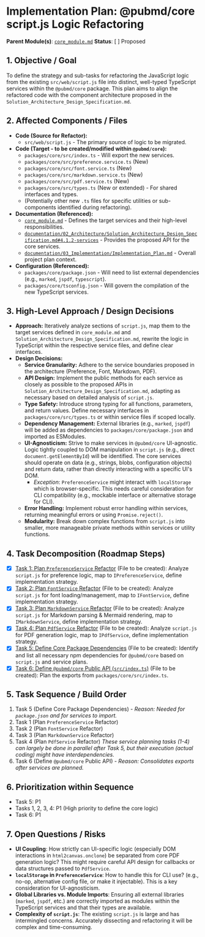 # Implementation Plan: @pubmd/core script.js Logic Refactoring

**Parent Module(s)**: [`core_module.md`](core_module.md)
**Status**: [ ] Proposed

## 1. Objective / Goal
To define the strategy and sub-tasks for refactoring the JavaScript logic from the existing `src/web/script.js` file into distinct, well-typed TypeScript services within the `@pubmd/core` package. This plan aims to align the refactored code with the component architecture proposed in the `Solution_Architecture_Design_Specification.md`.

## 2. Affected Components / Files
*   **Code (Source for Refactor):**
    *   `src/web/script.js` - The primary source of logic to be migrated.
*   **Code (Target - to be created/modified within `@pubmd/core`):**
    *   `packages/core/src/index.ts` - Will export the new services.
    *   `packages/core/src/preference.service.ts` (New)
    *   `packages/core/src/font.service.ts` (New)
    *   `packages/core/src/markdown.service.ts` (New)
    *   `packages/core/src/pdf.service.ts` (New)
    *   `packages/core/src/types.ts` (New or extended) - For shared interfaces and types.
    *   (Potentially other new `.ts` files for specific utilities or sub-components identified during refactoring).
*   **Documentation (Referenced):**
    *   [`core_module.md`](core_module.md) - Defines the target services and their high-level responsibilities.
    *   [`documentation/02_Architecture/Solution_Architecture_Design_Specification.md#4.1.2-services`](../../documentation/02_Architecture/Solution_Architecture_Design_Specification.md#4.1.2-services) - Provides the proposed API for the core services.
    *   [`documentation/03_Implementation/Implementation_Plan.md`](../../documentation/03_Implementation/Implementation_Plan.md) - Overall project plan context.
*   **Configuration (Referenced):**
    *   `packages/core/package.json` - Will need to list external dependencies (e.g., `marked`, `jspdf`, `typescript`).
    *   `packages/core/tsconfig.json` - Will govern the compilation of the new TypeScript services.

## 3. High-Level Approach / Design Decisions
*   **Approach:** Iteratively analyze sections of `script.js`, map them to the target services defined in `core_module.md` and `Solution_Architecture_Design_Specification.md`, rewrite the logic in TypeScript within the respective service files, and define clear interfaces.
*   **Design Decisions:**
    *   **Service Granularity:** Adhere to the service boundaries proposed in the architecture (Preference, Font, Markdown, PDF).
    *   **API Design:** Implement the public methods for each service as closely as possible to the proposed APIs in `Solution_Architecture_Design_Specification.md`, adapting as necessary based on detailed analysis of `script.js`.
    *   **Type Safety:** Introduce strong typing for all functions, parameters, and return values. Define necessary interfaces in `packages/core/src/types.ts` or within service files if scoped locally.
    *   **Dependency Management:** External libraries (e.g., `marked`, `jspdf`) will be added as dependencies to `packages/core/package.json` and imported as ESModules.
    *   **UI-Agnosticism:** Strive to make services in `@pubmd/core` UI-agnostic. Logic tightly coupled to DOM manipulation in `script.js` (e.g., direct `document.getElementById`) will be identified. The core services should operate on data (e.g., strings, blobs, configuration objects) and return data, rather than directly interacting with a specific UI's DOM.
        *   *Exception*: `PreferenceService` might interact with `localStorage` which is browser-specific. This needs careful consideration for CLI compatibility (e.g., mockable interface or alternative storage for CLI).
    *   **Error Handling:** Implement robust error handling within services, returning meaningful errors or using `Promise.reject()`.
    *   **Modularity:** Break down complex functions from `script.js` into smaller, more manageable private methods within services or utility functions.

## 4. Task Decomposition (Roadmap Steps)
*   [x] [Task 1: Plan `PreferenceService` Refactor](../../cline_docs/tasks/Strategy_Task_CoreRefactor_PreferenceSvc_20250518_095259.md) (File to be created): Analyze `script.js` for preference logic, map to `IPreferenceService`, define implementation strategy.
*   [x] [Task 2: Plan `FontService` Refactor](../../cline_docs/tasks/Strategy_Task_CoreRefactor_FontSvc_20250518_095458.md) (File to be created): Analyze `script.js` for font loading/management, map to `IFontService`, define implementation strategy.
*   [x] [Task 3: Plan `MarkdownService` Refactor](../../cline_docs/tasks/Strategy_Task_CoreRefactor_MarkdownSvc_20250518_095730.md) (File to be created): Analyze `script.js` for Markdown parsing & Mermaid rendering, map to `IMarkdownService`, define implementation strategy.
*   [x] [Task 4: Plan `PdfService` Refactor](../../cline_docs/tasks/Strategy_Task_CoreRefactor_PdfSvc_20250518_095954.md) (File to be created): Analyze `script.js` for PDF generation logic, map to `IPdfService`, define implementation strategy.
*   [x] [Task 5: Define Core Package Dependencies](../../cline_docs/tasks/Strategy_Task_CoreRefactor_Deps_20250518_100229.md) (File to be created): Identify and list all necessary npm dependencies for `@pubmd/core` based on `script.js` and service plans.
*   [x] [Task 6: Define `@pubmd/core` Public API (`src/index.ts`)](../../cline_docs/tasks/Strategy_Task_CoreRefactor_ApiIndex_20250518_100500.md) (File to be created): Plan the exports from `packages/core/src/index.ts`.

## 5. Task Sequence / Build Order
1.  Task 5 (Define Core Package Dependencies) - *Reason: Needed for `package.json` and for services to import.*
2.  Task 1 (Plan `PreferenceService` Refactor)
3.  Task 2 (Plan `FontService` Refactor)
4.  Task 3 (Plan `MarkdownService` Refactor)
5.  Task 4 (Plan `PdfService` Refactor)
    *These service planning tasks (1-4) can largely be done in parallel after Task 5, but their execution (actual coding) might have interdependencies.*
6.  Task 6 (Define `@pubmd/core` Public API) - *Reason: Consolidates exports after services are planned.*

## 6. Prioritization within Sequence
*   Task 5: P1
*   Tasks 1, 2, 3, 4: P1 (High priority to define the core logic)
*   Task 6: P1

## 7. Open Questions / Risks
*   **UI Coupling**: How strictly can UI-specific logic (especially DOM interactions in `html2canvas.onclone`) be separated from core PDF generation logic? This might require careful API design for callbacks or data structures passed to `PdfService`.
*   **`localStorage` in `PreferenceService`**: How to handle this for CLI use? (e.g., no-op, alternative config file, or make it injectable). This is a key consideration for UI-agnosticism.
*   **Global Libraries vs. Module Imports**: Ensuring all external libraries (`marked`, `jspdf`, etc.) are correctly imported as modules within the TypeScript services and that their types are available.
*   **Complexity of `script.js`**: The existing `script.js` is large and has intermingled concerns. Accurately dissecting and refactoring it will be complex and time-consuming.